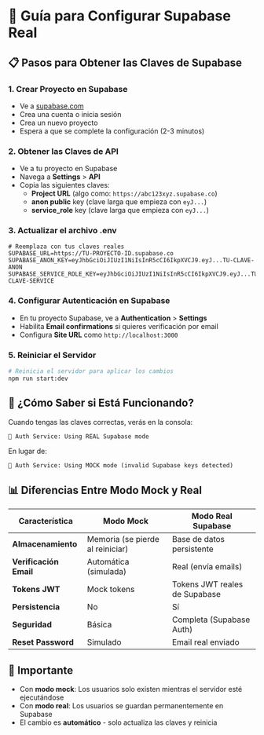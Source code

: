 # 🔑 Guía para Configurar Supabase Real

## 📋 Pasos para Obtener las Claves de Supabase

### 1. **Crear Proyecto en Supabase**
- Ve a [supabase.com](https://supabase.com)
- Crea una cuenta o inicia sesión
- Crea un nuevo proyecto
- Espera a que se complete la configuración (2-3 minutos)

### 2. **Obtener las Claves de API**
- Ve a tu proyecto en Supabase
- Navega a **Settings** > **API**
- Copia las siguientes claves:
  - **Project URL** (algo como: `https://abc123xyz.supabase.co`)
  - **anon public** key (clave larga que empieza con `eyJ...`)
  - **service_role** key (clave larga que empieza con `eyJ...`)

### 3. **Actualizar el archivo .env**
```env
# Reemplaza con tus claves reales
SUPABASE_URL=https://TU-PROYECTO-ID.supabase.co
SUPABASE_ANON_KEY=eyJhbGciOiJIUzI1NiIsInR5cCI6IkpXVCJ9.eyJ...TU-CLAVE-ANON
SUPABASE_SERVICE_ROLE_KEY=eyJhbGciOiJIUzI1NiIsInR5cCI6IkpXVCJ9.eyJ...TU-CLAVE-SERVICE
```

### 4. **Configurar Autenticación en Supabase**
- En tu proyecto Supabase, ve a **Authentication** > **Settings**
- Habilita **Email confirmations** si quieres verificación por email
- Configura **Site URL** como `http://localhost:3000`

### 5. **Reiniciar el Servidor**
```bash
# Reinicia el servidor para aplicar los cambios
npm run start:dev
```

## 🎯 **¿Cómo Saber si Está Funcionando?**

Cuando tengas las claves correctas, verás en la consola:
```
🔐 Auth Service: Using REAL Supabase mode
```

En lugar de:
```
🔄 Auth Service: Using MOCK mode (invalid Supabase keys detected)
```

## 📊 **Diferencias Entre Modo Mock y Real**

| Característica | Modo Mock | Modo Real Supabase |
|----------------|-----------|-------------------|
| **Almacenamiento** | Memoria (se pierde al reiniciar) | Base de datos persistente |
| **Verificación Email** | Automática (simulada) | Real (envía emails) |
| **Tokens JWT** | Mock tokens | Tokens JWT reales de Supabase |
| **Persistencia** | No | Sí |
| **Seguridad** | Básica | Completa (Supabase Auth) |
| **Reset Password** | Simulado | Email real enviado |

## 🚨 **Importante**
- Con **modo mock**: Los usuarios solo existen mientras el servidor esté ejecutándose
- Con **modo real**: Los usuarios se guardan permanentemente en Supabase
- El cambio es **automático** - solo actualiza las claves y reinicia
